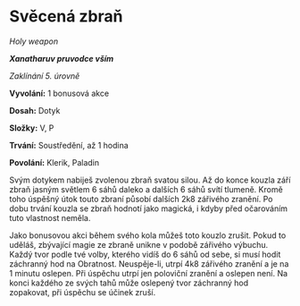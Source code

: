 # Svěcená zbraň

*Holy weapon*

***Xanatharuv pruvodce vším***

 *Zaklínání 5. úrovně* 

**Vyvolání:** 1 bonusová akce

**Dosah:** Dotyk

**Složky:** V, P

**Trvání:** Soustředění, až 1 hodina

**Povolání:** Klerik, Paladin

Svým dotykem nabiješ zvolenou zbraň svatou silou. Až do konce kouzla září zbraň jasným světlem 6 sáhů daleko a dalších 6 sáhů svítí tlumeně. Kromě toho úspěšný útok touto zbraní působí dalších 2k8 zářivého zranění. Po dobu trvání kouzla se zbraň hodnotí jako magická, i kdyby před očarováním tuto vlastnost neměla.

Jako bonusovou akci během svého kola můžeš toto kouzlo zrušit. Pokud to uděláš, zbývající magie ze zbraně unikne v podobě zářivého výbuchu. Každý tvor podle tvé volby, kterého vidíš do 6 sáhů od sebe, si musí hodit záchranný hod na Obratnost. Neuspěje-li, utrpí 4k8 zářivého zranění a je na 1 minutu oslepen. Při úspěchu utrpí jen poloviční zranění a oslepen není. Na konci každého ze svých tahů může oslepený tvor záchranný hod zopakovat, při úspěchu se účinek zruší.